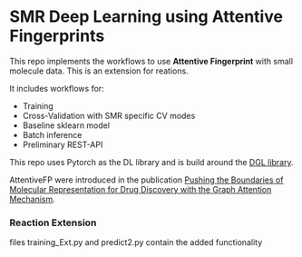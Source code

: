 # SMR Deep Learning using Attentive Fingerprints #

This repo implements the workflows to use **Attentive Fingerprint** with small molecule data. This is an extension for reations.

It includes workflows for:
* Training
* Cross-Validation with SMR specific CV modes
* Baseline sklearn model
* Batch inference
* Preliminary REST-API

This repo uses Pytorch as the DL library and is build around the [DGL library](https://github.com/awslabs/dgl-lifesci).

AttentiveFP were introduced in the publication [Pushing the Boundaries of Molecular Representation for Drug Discovery with the Graph Attention Mechanism](https://www.ncbi.nlm.nih.gov/pubmed/31408336).


### Reaction Extension
files training_Ext.py and predict2.py contain the added functionality